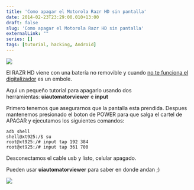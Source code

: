 ```yaml
---
title: 'Como apagar el Motorola Razr HD sin pantalla'
date: 2014-02-23T23:29:00.010+13:00
draft: false
slug: 'Como apagar el Motorola Razr HD sin pantalla'
externalLink: ""
series: []
tags: [tutorial, hacking, Android]
---
```


[![](http://www.androidspain.es/wp-content/uploads/2013/04/Boton-apagado-Android-225x400.png)](http://www.androidspain.es/wp-content/uploads/2013/04/Boton-apagado-Android-225x400.png)

El RAZR HD viene con una batería no removible y cuando [no te funciona el digitalizador](/es-ar/posts/leyendo-whatsapp-sin-pantalla/) es un embole.  

Aqui un pequeño tutorial para apagarlo usando dos herramientas: **uiautomatorviewer** e **input**  

Primero tenemos que asegurarnos que la pantalla esta prendida. Despues mantenemos presionado el boton de POWER para que salga el cartel de APAGAR y ejecutamos los siguientes comandos:  

```  
adb shell  
shell@xt925:/$ su  
root@xt925:/# input tap 192 384  
root@xt925:/# input tap 361 700  
```

Desconectamos el cable usb y listo, celular apagado. 

Pueden usar **uiautomatorviewer** para saber en donde andan ;)

[](http://2.bp.blogspot.com/-05uhsqMjEsQ/UwnMgFTiQzI/AAAAAAAAWwM/egv_8nP9QmI/s1600/2014-02-23+07_24_00-C__WINDOWS_system32_cmd.exe.png)[![](http://4.bp.blogspot.com/-9l1ub8N-TyI/UwnMiMgIK5I/AAAAAAAAWwU/i5H3Z_Hq2hg/s1600/2014-02-23+07_23_49-Blogger_+CristianMarquez.com.ar+-+Crear+entrada.png)](http://4.bp.blogspot.com/-9l1ub8N-TyI/UwnMiMgIK5I/AAAAAAAAWwU/i5H3Z_Hq2hg/s1600/2014-02-23+07_23_49-Blogger_+CristianMarquez.com.ar+-+Crear+entrada.png)